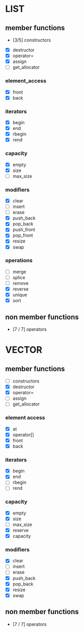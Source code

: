 # LIST

## member functions

- [3/5] constructors
- [x] destructor
- [x] operator=
- [x] assign
- [ ] get_allocator
### element_access
- [x] front
- [x] back
### iterators
- [x] begin
- [x] end
- [x] rbegin
- [x] rend
### capacity
- [x] empty
- [x] size
- [ ] max_size
### modifiers
- [x] clear
- [ ] insert
- [ ] erase
- [x] push_back
- [x] pop_back
- [x] push_front
- [x] pop_front
- [x] resize
- [x] swap
### operations
- [ ] merge
- [ ] splice
- [ ] remove
- [x] reverse
- [x] unique
- [x] sort 

## non member functions

- [7 / 7] operators

# VECTOR

## member functions
- [ ] constructors
- [x] destructor
- [x] operator=
- [ ] assign
- [ ] get_allocator
### element access
- [x] at
- [x] operator[]
- [x] front
- [x] back
### iterators
- [x] begin
- [x] end
- [ ] rbegin
- [ ] rend

### capacity
- [x] empty
- [x] size
- [ ] max_size
- [x] reserve
- [x] capacity
### modifiers
- [x] clear
- [ ] insert
- [ ] erase
- [x] push_back
- [x] pop_back
- [x] resize
- [x] swap

## non member functions
- [7 / 7] operators
